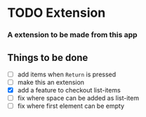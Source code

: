 # TODO Extension
### A extension to be made from this app

## Things to be done
- [ ] add items when `Return` is pressed
- [ ] make this an extension
- [X] add a feature to checkout list-items
- [ ] fix where space can be added as list-item
- [ ] fix where first element can be empty
